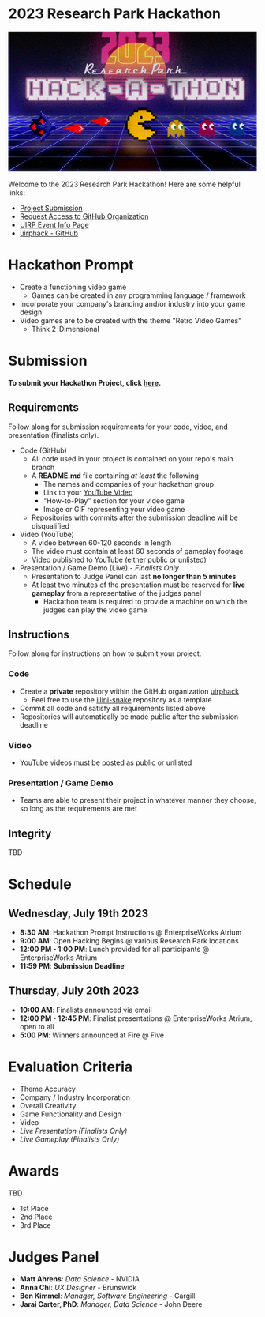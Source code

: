 [submission_link]: https://www.google.com
[uirp_event_link]: https://researchpark.illinois.edu/all-events/2023-research-park-hackathon/
[uirphack_link]: https://github.com/uirphack
[illini_snake_link]: https://github.com/uirphack/illini-snake
[request_access_link]: https://www.google.com

# 2023 Research Park Hackathon

![](static/Graphic.jpg)

Welcome to the 2023 Research Park Hackathon! Here are some helpful links:
* [Project Submission][submission_link]
* [Request Access to GitHub Organization][request_access_link]
* [UIRP Event Info Page][uirp_event_link]
* [uirphack - GitHub][uirphack_link]


# Hackathon Prompt
* Create a functioning video game
    * Games can be created in any programming language / framework
* Incorporate your company's branding and/or industry into your game design
* Video games are to be created with the theme "Retro Video Games"
    * Think 2-Dimensional

# Submission 
**To submit your Hackathon Project, click [here][submission_link].**

## Requirements
Follow along for submission requirements for your code, video, and presentation (finalists only).
* Code (GitHub)
    * All code used in your project is contained on your repo's main branch
    * A **README.md** file containing *at least* the following
        * The names and companies of your hackathon group
        * Link to your [YouTube Video](https://www.youtube.com/watch?v=dQw4w9WgXcQ)
        * "How-to-Play" section for your video game
        * Image or GIF representing your video game
    * Repositories with commits after the submission deadline will be disqualified
* Video (YouTube)
    * A video between 60-120 seconds in length
    * The video must contain at least 60 seconds of gameplay footage
    * Video published to YouTube (either public or unlisted)
* Presentation / Game Demo (Live) - *Finalists Only*
    * Presentation to Judge Panel can last **no longer than 5 minutes**
    * At least two minutes of the presentation must be reserved for **live gameplay** from a representative of the judges panel
        * Hackathon team is required to provide a machine on which the judges can play the video game

## Instructions
Follow along for instructions on how to submit your project.

### Code
* Create a **private** repository within the GitHub organization [uirphack][uirphack_link]
    * Feel free to use the [illini-snake][illini_snake_link] repository as a template
* Commit all code and satisfy all requirements listed above
* Repositories will automatically be made public after the submission deadline

### Video
* YouTube videos must be posted as public or unlisted

### Presentation / Game Demo
* Teams are able to present their project in whatever manner they choose, so long as the requirements are met

## Integrity
TBD

# Schedule 

## Wednesday, July 19th 2023
* **8:30 AM**: Hackathon Prompt Instructions @ EnterpriseWorks Atrium
* **9:00 AM**: Open Hacking Begins @ various Research Park locations
* **12:00 PM - 1:00 PM**: Lunch provided for all participants @ EnterpriseWorks Atrium
* **11:59 PM**: **Submission Deadline**

## Thursday, July 20th 2023
* **10:00 AM**: Finalists announced via email
* **12:00 PM - 12:45 PM**: Finalist presentations @ EnterpriseWorks Atrium; open to all
* **5:00 PM**: Winners announced at Fire @ Five

# Evaluation Criteria
* Theme Accuracy
* Company / Industry Incorporation
* Overall Creativity 
* Game Functionality and Design
* Video
* *Live Presentation (Finalists Only)*
* *Live Gameplay (Finalists Only)*

# Awards
TBD
* 1st Place
* 2nd Place
* 3rd Place

# Judges Panel
* **Matt Ahrens**: *Data Science* - NVIDIA
* **Anna Chi**: *UX Designer* - Brunswick
* **Ben Kimmel**: *Manager, Software Engineering* - Cargill
* **Jarai Carter, PhD**: *Manager, Data Science* - John Deere

